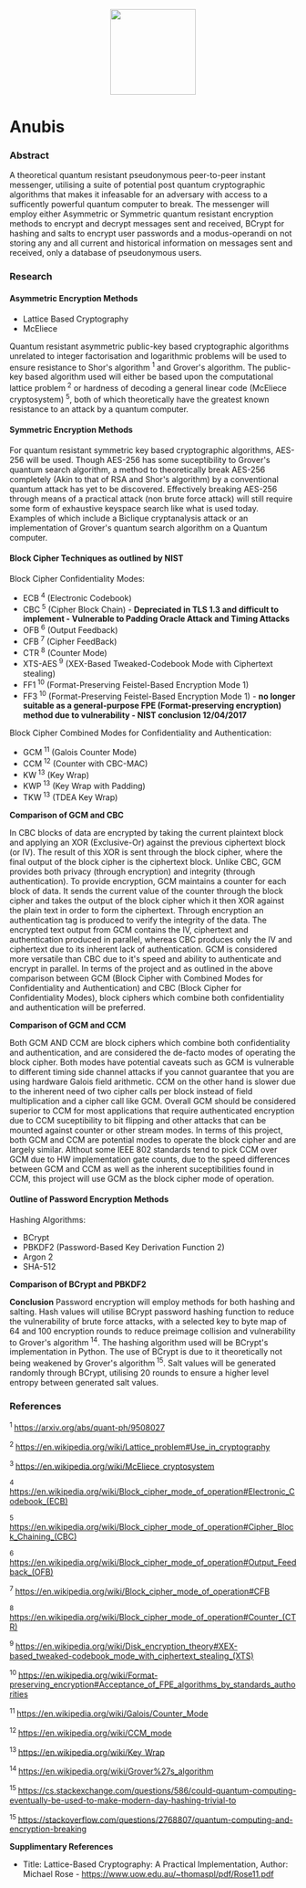 <p align="center">
<img src="http://mythologian.net/wp-content/uploads/2018/01/Eye-of-Ra-Symbol-and-Its-Meaning.png" width="150" height="150"></img>
</p>

# Anubis

### Abstract

A theoretical quantum resistant pseudonymous peer-to-peer instant messenger, utilising a suite of potential post quantum cryptographic algorithms that makes it infeasable for an adversary with access to a sufficently powerful quantum computer to break. The messenger will employ either Asymmetric or Symmetric quantum resistant encryption methods to encrypt and decrypt messages sent and received, BCrypt for hashing and salts to encrypt user passwords and a modus-operandi on not storing any and all current and historical information on messages sent and received, only a database of pseudonymous users.

### Research

#### Asymmetric Encryption Methods

* Lattice Based Cryptography
* McEliece 

Quantum resistant asymmetric public-key based cryptographic algorithms unrelated to integer factorisation and logarithmic problems will be used to ensure resistance to Shor's algorithm<sup> 1</sup> and Grover's algorithm. The public-key based algorithm used will either be based upon the computational lattice problem<sup> 2</sup> or hardness of decoding a general linear code (McEliece cryptosystem)<sup> 5</sup>, both of which theoretically have the greatest known resistance to an attack by a quantum computer.

#### Symmetric Encryption Methods

For quantum resistant symmetric key based cryptographic algorithms, AES-256 will be used. Though AES-256 has some suceptibility to Grover's quantum search algorithm, a method to theoretically break AES-256 completely (Akin to that of RSA and Shor's algorithm) by a conventional quantum attack has yet to be discovered. Effectively breaking AES-256 through means of a practical attack (non brute force attack) will still require some form of exhaustive keyspace search like what is used today. Examples of which include a Biclique cryptanalysis attack or an implementation of Grover's quantum search algorithm on a Quantum computer.

#### Block Cipher Techniques as outlined by NIST

Block Cipher Confidentiality Modes:

* ECB<sup> 4</sup> (Electronic Codebook)
* CBC<sup> 5</sup> (Cipher Block Chain) - **Depreciated in TLS 1.3 and difficult to implement - Vulnerable to Padding Oracle Attack and Timing Attacks**
* OFB<sup> 6</sup> (Output Feedback)
* CFB<sup> 7</sup> (Cipher FeedBack)
* CTR<sup> 8</sup> (Counter Mode)
* XTS-AES<sup> 9</sup> (XEX-Based Tweaked-Codebook Mode with Ciphertext stealing)
* FF1<sup> 10</sup> (Format-Preserving Feistel-Based Encryption Mode 1)
* FF3<sup> 10</sup> (Format-Preserving Feistel-Based Encryption Mode 1) - **no longer suitable as a general-purpose FPE (Format-preserving encryption) method due to vulnerability - NIST conclusion 12/04/2017**

Block Cipher Combined Modes for Confidentiality and Authentication:

* GCM<sup> 11</sup> (Galois Counter Mode)
* CCM<sup> 12</sup> (Counter with CBC-MAC)
* KW<sup> 13</sup> (Key Wrap)
* KWP<sup> 13</sup> (Key Wrap with Padding)
* TKW<sup> 13</sup> (TDEA Key Wrap)

**Comparison of GCM and CBC**

In CBC blocks of data are encrypted by taking the current plaintext block and applying an XOR (Exclusive-Or) against the previous ciphertext block (or IV). The result of this XOR is sent through the block cipher, where the final output of the block cipher is the ciphertext block. Unlike CBC, GCM provides both privacy (through encryption) and integrity (through authentication). To provide encryption, GCM maintains a counter for each block of data. It sends the current value of the counter through the block cipher and takes the output of the block cipher which it then XOR against the plain text in order to form the ciphertext. Through encryption an authentication tag is produced to verify the integrity of the data. The encrypted text output from GCM contains the IV, ciphertext and authentication produced in parallel, whereas CBC produces only the IV and ciphertext due to its inherent lack of authentication. GCM is considered more versatile than CBC due to it's speed and ability to authenticate and encrypt in parallel.
In terms of the project and as outlined in the above comparison between GCM (Block Cipher with Combined Modes for Confidentiality and Authentication) and CBC (Block Cipher for Confidentiality Modes), block ciphers which combine both confidentiality and authentication will be preferred.

**Comparison of GCM and CCM**

Both GCM AND CCM are block ciphers which combine both confidentiality and authentication, and are considered the de-facto modes of operating the block cipher. Both modes have potential caveats such as GCM is vulnerable to different timing side channel attacks if you cannot guarantee that you are using hardware Galois field arithmetic. CCM on the other hand is slower due to the inherent need of two cipher calls per block instead of field multiplication and a cipher call like GCM. Overall GCM should be considered superior to CCM for most applications that require authenticated encryption due to CCM suceptibility to bit flipping and other attacks that can be mounted against counter or other stream modes. In terms of this project, both GCM and CCM are potential modes to operate the block cipher and are largely similar. Althout some IEEE 802 standards tend to pick CCM over GCM due to HW implementation gate counts, due to the speed differences between GCM and CCM as well as the inherent suceptibilities found in CCM, this project will use GCM as the block cipher mode of operation.

#### Outline of Password Encryption Methods

Hashing Algorithms:

* BCrypt
* PBKDF2 (Password-Based Key Derivation Function 2)
* Argon 2
* SHA-512

**Comparison of BCrypt and PBKDF2**



**Conclusion**
Password encryption will employ methods for both hashing and salting. Hash values will utilise BCrypt password hashing function to reduce the vulnerability of brute force attacks, with a selected key to byte map of 64 and 100 encryption rounds to reduce preimage collision and vulnerability to Grover's algorithm<sup> 14</sup>. The hashing algorithm used will be BCrypt's implementation in Python. The use of BCrypt is due to it theoretically not being weakened by Grover's algorithm<sup> 15</sup>.
Salt values will be generated randomly through BCrypt, utilising 20 rounds to ensure a higher level entropy between generated salt values.

### References

<sup>1 </sup>https://arxiv.org/abs/quant-ph/9508027

<sup>2 </sup>https://en.wikipedia.org/wiki/Lattice_problem#Use_in_cryptography

<sup>3 </sup>https://en.wikipedia.org/wiki/McEliece_cryptosystem

<sup>4 </sup>https://en.wikipedia.org/wiki/Block_cipher_mode_of_operation#Electronic_Codebook_(ECB)

<sup>5 </sup>https://en.wikipedia.org/wiki/Block_cipher_mode_of_operation#Cipher_Block_Chaining_(CBC)

<sup>6 </sup>https://en.wikipedia.org/wiki/Block_cipher_mode_of_operation#Output_Feedback_(OFB)

<sup>7 </sup>https://en.wikipedia.org/wiki/Block_cipher_mode_of_operation#CFB

<sup>8 </sup>https://en.wikipedia.org/wiki/Block_cipher_mode_of_operation#Counter_(CTR)

<sup>9 </sup>https://en.wikipedia.org/wiki/Disk_encryption_theory#XEX-based_tweaked-codebook_mode_with_ciphertext_stealing_(XTS)

<sup>10 </sup>https://en.wikipedia.org/wiki/Format-preserving_encryption#Acceptance_of_FPE_algorithms_by_standards_authorities

<sup>11 </sup>https://en.wikipedia.org/wiki/Galois/Counter_Mode

<sup>12 </sup>https://en.wikipedia.org/wiki/CCM_mode

<sup>13 </sup>https://en.wikipedia.org/wiki/Key_Wrap

<sup>14 </sup>https://en.wikipedia.org/wiki/Grover%27s_algorithm

<sup>15 </sup>https://cs.stackexchange.com/questions/586/could-quantum-computing-eventually-be-used-to-make-modern-day-hashing-trivial-to

<sup>15 </sup>https://stackoverflow.com/questions/2768807/quantum-computing-and-encryption-breaking

**Supplimentary References**

* Title: Lattice-Based Cryptography: A Practical Implementation, Author: Michael Rose - https://www.uow.edu.au/~thomaspl/pdf/Rose11.pdf

